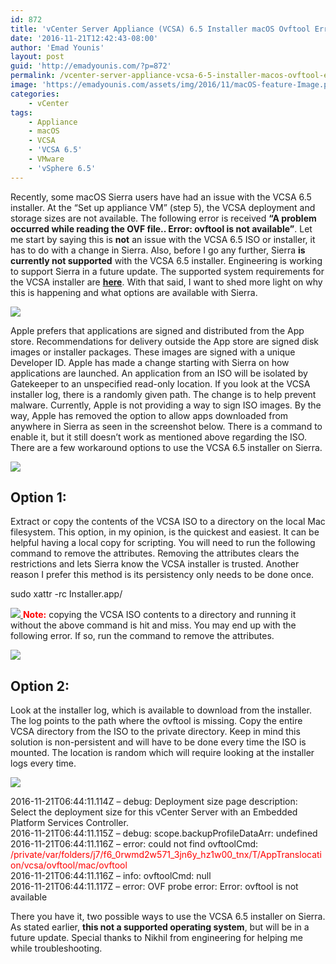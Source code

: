 ```yaml
---
id: 872
title: 'vCenter Server Appliance (VCSA) 6.5 Installer macOS Ovftool Error'
date: '2016-11-21T12:42:43-08:00'
author: 'Emad Younis'
layout: post
guid: 'http://emadyounis.com/?p=872'
permalink: /vcenter-server-appliance-vcsa-6-5-installer-macos-ovftool-error/
image: 'https://emadyounis.com/assets/img/2016/11/macOS-feature-Image.png'
categories:
    - vCenter
tags:
    - Appliance
    - macOS
    - VCSA
    - 'VCSA 6.5'
    - VMware
    - 'vSphere 6.5'
---
```


Recently, some macOS Sierra users have had an issue with the VCSA 6.5 installer. At the “Set up appliance VM” (step 5), the VCSA deployment and storage sizes are not available. The following error is received **“A problem occurred while reading the OVF file.. Error: ovftool is not available”**. Let me start by saying this is **not** an issue with the VCSA 6.5 ISO or installer, it has to do with a change in Sierra. Also, before I go any further, Sierra **is currently not supported** with the VCSA 6.5 installer. Engineering is working to support Sierra in a future update. The supported system requirements for the VCSA installer are <span style="color: #0000ff;">**[here](http://pubs.vmware.com/vsphere-65/index.jsp#com.vmware.vsphere.install.doc/GUID-BA4FA18C-1049-42AA-A5CD-DE863565251B.html#GUID-BA4FA18C-1049-42AA-A5CD-DE863565251B)**</span>. With that said, I want to shed more light on why this is happening and what options are available with Sierra.

[![](https://emadyounis.com/assets/img/2016/11/VCSA-OVF-Error.png?resize=1004%2C694)](https://emadyounis.com/assets/img/2016/11/VCSA-OVF-Error.png)

Apple prefers that applications are signed and distributed from the App store. Recommendations for delivery outside the App store are signed disk images or installer packages. These images are signed with a unique Developer ID. Apple has made a change starting with Sierra on how applications are launched. An application from an ISO will be isolated by Gatekeeper to an unspecified read-only location. If you look at the VCSA installer log, there is a randomly given path. The change is to help prevent malware. Currently, Apple is not providing a way to sign ISO images. By the way, Apple has removed the option to allow apps downloaded from anywhere in Sierra as seen in the screenshot below. There is a command to enable it, but it still doesn’t work as mentioned above regarding the ISO. There are a few workaround options to use the VCSA 6.5 installer on Sierra.

[![](https://emadyounis.com/assets/img/2016/11/Sierra-Image.png?resize=668%2C543)](https://emadyounis.com/assets/img/2016/11/Sierra-Image.png)

## Option 1:

Extract or copy the contents of the VCSA ISO to a directory on the local Mac filesystem. This option, in my opinion, is the quickest and easiest. It can be helpful having a local copy for scripting. You will need to run the following command to remove the attributes. Removing the attributes clears the restrictions and lets Sierra know the VCSA installer is trusted. Another reason I prefer this method is its persistency only needs to be done once.

sudo xattr -rc Installer.app/

[![](https://emadyounis.com/assets/img/2016/11/VCSA-Command.png?resize=1027%2C236)  ](https://emadyounis.com/assets/img/2016/11/VCSA-Command.png)<span style="color: #ff0000;">**Note:**</span> copying the VCSA ISO contents to a directory and running it without the above command is hit and miss. You may end up with the following error. If so, run the command to remove the attributes.

[![](https://emadyounis.com/assets/img/2016/11/VCSA-Installer-Open-error.png?resize=420%2C153)](https://emadyounis.com/assets/img/2016/11/VCSA-Installer-Open-error.png)

## Option 2:

Look at the installer log, which is available to download from the installer. The log points to the path where the ovftool is missing. Copy the entire VCSA directory from the ISO to the private directory. Keep in mind this solution is non-persistent and will have to be done every time the ISO is mounted. The location is random which will require looking at the installer logs every time.

[![](https://emadyounis.com/assets/img/2016/11/VCSA-ISO.png?resize=770%2C436)](https://emadyounis.com/assets/img/2016/11/VCSA-ISO.png)

2016-11-21T06:44:11.114Z – debug: Deployment size page description: Select the deployment size for this vCenter Server with an Embedded Platform Services Controller.  
2016-11-21T06:44:11.115Z – debug: scope.backupProfileDataArr: undefined  
2016-11-21T06:44:11.116Z – error: could not find ovftoolCmd:<span style="color: red;"> /private/var/folders/j7/f6\_0rwmd2w571\_3jn6y\_hz1w00\_tnx/T/AppTranslocation/vcsa/ovftool/mac/ovftool</span>  
2016-11-21T06:44:11.116Z – info: ovftoolCmd: null  
2016-11-21T06:44:11.117Z – error: OVF probe error: Error: ovftool is not available

There you have it, two possible ways to use the VCSA 6.5 installer on Sierra. As stated earlier, **this not a supported operating system**, but will be in a future update. Special thanks to Nikhil from engineering for helping me while troubleshooting.
